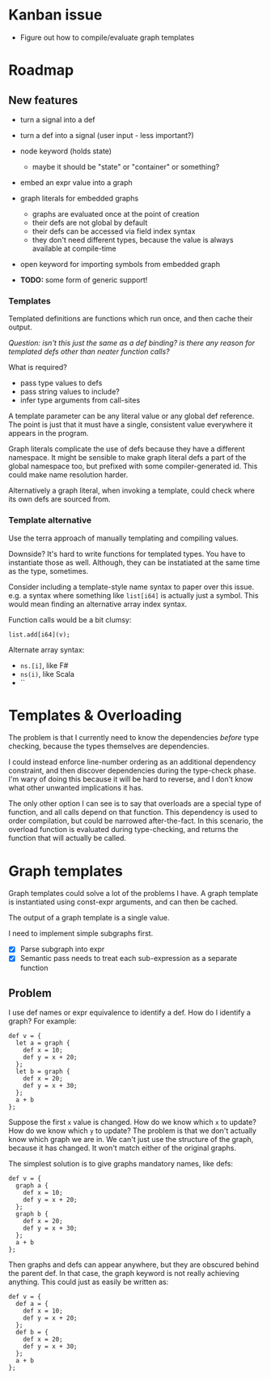 # Kanban issue

* Figure out how to compile/evaluate graph templates

# Roadmap

## New features

* turn a signal into a def
* turn a def into a signal (user input - less important?)
* node keyword (holds state)
  * maybe it should be "state" or "container" or something?
* embed an expr value into a graph
* graph literals for embedded graphs
  * graphs are evaluated once at the point of creation
  * their defs are not global by default
  * their defs can be accessed via field index syntax
  * they don't need different types, because the value is always available at compile-time
* open keyword for importing symbols from embedded graph

* **TODO:** some form of generic support!

### Templates

Templated definitions are functions which run once, and then cache their output.

*Question: isn't this just the same as a def binding? is there any reason for templated defs other than neater function calls?*

What is required?
  * pass type values to defs
  * pass string values to include?
  * infer type arguments from call-sites

A template parameter can be any literal value or any global def reference. The point is just that it must have a single, consistent value everywhere it appears in the program.

Graph literals complicate the use of defs because they have a different namespace. It might be sensible to make graph literal defs a part of the global namespace too, but prefixed with some compiler-generated id. This could make name resolution harder.

Alternatively a graph literal, when invoking a template, could check where its own defs are sourced from.

### Template alternative

Use the terra approach of manually templating and compiling values.

Downside? It's hard to write functions for templated types. You have to instantiate those as well. Although, they can be instatiated at the same time as the type, sometimes.

Consider including a template-style name syntax to paper over this issue. e.g. a syntax where something like `list[i64]` is actually just a symbol. This would mean finding an alternative array index syntax.

Function calls would be a bit clumsy:

`list.add[i64](v);`

Alternate array syntax:
  * `ns.[i]`, like F#
  * `ns(i)`, like Scala
  * ``


# Templates & Overloading

The problem is that I currently need to know the dependencies _before_ type checking, because the types themselves are dependencies.

I could instead enforce line-number ordering as an additional dependency constraint, and then discover dependencies during the type-check phase. I'm wary of doing this because it will be hard to reverse, and I don't know what other unwanted implications it has.

The only other option I can see is to say that overloads are a special type of function, and all calls depend on that function. This dependency is used to order compilation, but could be narrowed after-the-fact. In this scenario, the overload function is evaluated during type-checking, and returns the function that will actually be called.

# Graph templates

Graph templates could solve a lot of the problems I have. A graph template is instantiated using const-expr arguments, and can then be cached.

The output of a graph template is a single value.

I need to implement simple subgraphs first.

* [x] Parse subgraph into expr
* [x] Semantic pass needs to treat each sub-expression as a separate function

## Problem

I use def names or expr equivalence to identify a def. How do I identify a graph? For example:

```
def v = {
  let a = graph {
    def x = 10;
    def y = x + 20;
  };
  let b = graph {
    def x = 20;
    def y = x + 30;
  };
  a + b
};
```

Suppose the first `x` value is changed. How do we know which `x` to update? How do we know which `y` to update? The problem is that we don't actually know which graph we are in. We can't just use the structure of the graph, because it has changed. It won't match either of the original graphs.

The simplest solution is to give graphs mandatory names, like defs:

```
def v = {
  graph a {
    def x = 10;
    def y = x + 20;
  };
  graph b {
    def x = 20;
    def y = x + 30;
  };
  a + b
};
```

Then graphs and defs can appear anywhere, but they are obscured behind the parent def. In that case, the graph keyword is not really achieving anything. This could just as easily be written as:

```
def v = {
  def a = {
    def x = 10;
    def y = x + 20;
  };
  def b = {
    def x = 20;
    def y = x + 30;
  };
  a + b
};
```

